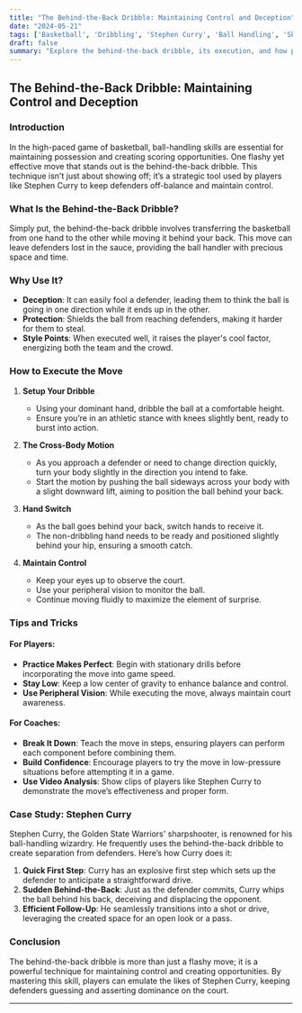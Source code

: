 ```yaml
---
title: "The Behind-the-Back Dribble: Maintaining Control and Deception"
date: "2024-05-21"
tags: ['Basketball', 'Dribbling', 'Stephen Curry', 'Ball Handling', 'Skills', 'Training', 'NBA', 'Coaching', 'Player Technique']
draft: false
summary: "Explore the behind-the-back dribble, its execution, and how players like Stephen Curry use it to keep defenders guessing and maintain control on the court."
---
```


## The Behind-the-Back Dribble: Maintaining Control and Deception

### Introduction
In the high-paced game of basketball, ball-handling skills are essential for maintaining possession and creating scoring opportunities. One flashy yet effective move that stands out is the behind-the-back dribble. This technique isn't just about showing off; it’s a strategic tool used by players like Stephen Curry to keep defenders off-balance and maintain control.

### What Is the Behind-the-Back Dribble?
Simply put, the behind-the-back dribble involves transferring the basketball from one hand to the other while moving it behind your back. This move can leave defenders lost in the sauce, providing the ball handler with precious space and time.

### Why Use It?
- **Deception**: It can easily fool a defender, leading them to think the ball is going in one direction while it ends up in the other.
- **Protection**: Shields the ball from reaching defenders, making it harder for them to steal.
- **Style Points**: When executed well, it raises the player's cool factor, energizing both the team and the crowd.

### How to Execute the Move

1. **Setup Your Dribble**
    - Using your dominant hand, dribble the ball at a comfortable height.
    - Ensure you’re in an athletic stance with knees slightly bent, ready to burst into action.

2. **The Cross-Body Motion**
    - As you approach a defender or need to change direction quickly, turn your body slightly in the direction you intend to fake.
    - Start the motion by pushing the ball sideways across your body with a slight downward lift, aiming to position the ball behind your back.

3. **Hand Switch**
    - As the ball goes behind your back, switch hands to receive it.
    - The non-dribbling hand needs to be ready and positioned slightly behind your hip, ensuring a smooth catch.

4. **Maintain Control**
    - Keep your eyes up to observe the court.
    - Use your peripheral vision to monitor the ball.
    - Continue moving fluidly to maximize the element of surprise.

### Tips and Tricks

#### For Players:
- **Practice Makes Perfect**: Begin with stationary drills before incorporating the move into game speed. 
- **Stay Low**: Keep a low center of gravity to enhance balance and control.
- **Use Peripheral Vision**: While executing the move, always maintain court awareness.

#### For Coaches:
- **Break It Down**: Teach the move in steps, ensuring players can perform each component before combining them.
- **Build Confidence**: Encourage players to try the move in low-pressure situations before attempting it in a game.
- **Use Video Analysis**: Show clips of players like Stephen Curry to demonstrate the move’s effectiveness and proper form.

### Case Study: Stephen Curry
Stephen Curry, the Golden State Warriors' sharpshooter, is renowned for his ball-handling wizardry. He frequently uses the behind-the-back dribble to create separation from defenders. Here’s how Curry does it:

1. **Quick First Step**: Curry has an explosive first step which sets up the defender to anticipate a straightforward drive.
2. **Sudden Behind-the-Back**: Just as the defender commits, Curry whips the ball behind his back, deceiving and displacing the opponent.
3. **Efficient Follow-Up**: He seamlessly transitions into a shot or drive, leveraging the created space for an open look or a pass.

### Conclusion
The behind-the-back dribble is more than just a flashy move; it is a powerful technique for maintaining control and creating opportunities. By mastering this skill, players can emulate the likes of Stephen Curry, keeping defenders guessing and asserting dominance on the court.

---

```